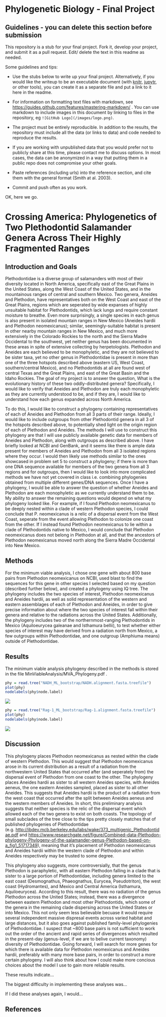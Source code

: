 Phylogenetic Biology - Final Project
====================================

Guidelines - you can delete this section before submission
----------------------------------------------------------

This repository is a stub for your final project. Fork it, develop your
project, and submit it as a pull request. Edit/ delete the text in this
readme as needed.

Some guidelines and tips:

-   Use the stubs below to write up your final project. Alternatively,
    if you would like the writeup to be an executable document (with
    [knitr](http://yihui.name/knitr/), [jupytr](http://jupyter.org/), or
    other tools), you can create it as a separate file and put a link to
    it here in the readme.

-   For information on formatting text files with markdown, see
    <a href="https://guides.github.com/features/mastering-markdown/" class="uri">https://guides.github.com/features/mastering-markdown/</a>
    . You can use markdown to include images in this document by linking
    to files in the repository, eg `![GitHub Logo](/images/logo.png)`.

-   The project must be entirely reproducible. In addition to the
    results, the repository must include all the data (or links to data)
    and code needed to reproduce the results.

-   If you are working with unpublished data that you would prefer not
    to publicly share at this time, please contact me to discuss
    options. In most cases, the data can be anonymized in a way that
    putting them in a public repo does not compromise your other goals.

-   Paste references (including urls) into the reference section, and
    cite them with the general format (Smith at al. 2003).

-   Commit and push often as you work.

OK, here we go.

Crossing America: Phylogenetics of Two Plethodontid Salamander Genera Across Their Highly Fragmented Ranges
===========================================================================================================

Introduction and Goals
----------------------

Plethodontidae is a diverse group of salamanders with most of their
diversity located in North America, specifically east of the Great
Plains in the United States, along the West Coast of the United States,
and in the mountainous ranges of central and southern Mexico. Two
genera, Aneides and Plethodon, have representatives both on the West
Coast and east of the Great Plains, regions which are seperated by wide
expanses of highly unsuitable habitat for Plethodontids, which lack
lungs and require constant moisture to breathe. Even more surprisingly,
a single species in each genus is also present in isolated mountain
ranges in New Mexico (Aneides hardii and Plethodon neomexicanus);
similar, seemingly-suitable habitat is present in other nearby mountain
ranges in New Mexico, and much more extensively in the Colorado Rockies
to the north and the Sierra Madre Occidental to the southwest, yet
neither genus has been documented in these areas in spite of extensive
collecting by herpetologists. Plethodon and Aneides are each believed to
be monophyletic, and they are not believed to be sister taxa, yet no
other genus in Plethodontidae is present in more than one of the three
hotspots described above (eastern US, West Coast, southern/central
Mexico), and no Plethodontids at all are found west of central Texas and
the Great Plains, and east of the Great Basin and the Idaho Rockies. The
goal of my project is to answer the question, What is the evolutionary
history of these two oddly-distributed genera? Specifically, I would
like to verify that Aneides and Plethodon are truly each monophyletic as
they are currently understood to be, and if they are, I would like to
understand how each genus expanded across North America.

To do this, I would like to construct a phylogeny containing
representatives of each of Aneides and Plethodon from all 3 parts of
their range. Ideally, I would like to include outgroups from other
Plethodontid genera in all 3 of the hotspots described above, to
potentially shed light on the origin region of each of Plethodon and
Aneides. The methods I will use to construct this phylogeny are that I
will use publicly available genetic data for members of Aneides and
Plethodon, along with outgroups as described above. I have briefly
looked at NCBI and GenBank, and it seems like there is ample data
present for members of Aneides and Plethodon from all 3 isolated regions
where they occur. I would then likely use methods similar to the ones
showcased in problem set 5 to construct a phylogeny; if there is more
than one DNA sequence available for members of the two genera from all 3
regions and for outgroups, then I would like to look into more
complicated methods we have not yet covered in class i.e. combining
phylogenies obtained from multiple different genes/DNA sequences. Once I
have a phylogeny, I would be able to answer the question of whether
Aneides and Plethodon are each monophyletic as we currently understand
them to be. My ability to answer the remaining questions would depend on
what my phylogeny looked like. For example, if I found Plethodon
neomexicanus to be deeply nested within a clade of western Plethodon
species, I could conclude that P. neomexicanus is a relic of a dispersal
event from the West Coast, seperate from the event allowing Plethodon to
colonize one coast from the other. If I instead found Plethodon
neomexicanus to lie within a clade of Plethodontids native to Mexico, I
would conclude that Plethodon neomexicanus does not belong in Plethodon
at all, and that the ancestors of Plethodon neomexicanus moved north
along the Sierra Madre Occidental into New Mexico.

Methods
-------

For the minimum viable analysis, I chose one gene with about 800 base
pairs from Plethodon neomexicanus on NCBI, used blast to find the
sequences for this gene in other species I selected based on my question
(described further below), and created a phylogeny using IQ tree. The
phylogeny includes the two species of interest, Plethodon neomexicanus
and Aneides hardii, as well as solid representation of the western and
eastern assemblages of each of Plethodon and Aneides, in order to give
precise information about where the two species of interest fall within
their genera and relative to the radiations across the United States.
Additionally, the phylogeny includes two of the northernmost-ranging
Plethodontids in Mexico (Aquiloeurycea galeanae and Isthamura bellii),
to test whether either species of interest may have derived from a
radiation north from Mexico, a few outgroups within Plethodontidae, and
one outgroup (Amphiuma means) outside of Plethodontidae.

Results
-------

The minimum viable analysis phylogeny described in the methods is stored
in the file MinViableAnalysis/MVA\_Phylogeny.pdf .

``` r
phy = read.tree("NADH_ML_bootstrap/NADH.alignment.fasta.treefile")
plot(phy)
nodelabels(phy$node.label)
```

![](README_files/figure-markdown_github/unnamed-chunk-1-1.png)

``` r
phy = read.tree("Rag-1_ML_bootstrap/Rag-1.alignment.fasta.treefile")
plot(phy)
nodelabels(phy$node.label)
```

![](README_files/figure-markdown_github/unnamed-chunk-2-1.png)

Discussion
----------

This phylogeny places Plethodon neomexicanus as nested within the clade
of western Plethodon. This would suggest that Plethodon neomexicanus
arose in its current distribution as a result of a radiation from the
northwestern United States that occurred after (and seperately from) the
dispersal event of Plethodon from one coast to the other. The phylogeny
places Aneides hardii as sister to all western Aneides species, with
Aneides aeneus, the one eastern Aneides sampled, placed as sister to all
other Aneides. This suggests that Aneides hardii is the product of a
radiation from the west coast that occurred after the split between
Aneides aeneus and the western members of Aneides. In short, this
preliminary analysis suggests that neither species is the relic of the
dispersal event which allowed each of the two genera to exist on both
coasts. The topology of small subclades of the tree close to the tips
pretty closely matches that of published phylogenies of Plethodontidae
(e.g. <a href="http://ibdev.mcb.berkeley.edu/labs/wake/373_multigenic_Plethodontidae.pdf" class="uri">http://ibdev.mcb.berkeley.edu/labs/wake/373_multigenic_Plethodontidae.pdf</a>
and
<a href="https://www.researchgate.net/figure/Combined-data-Plethodon-phylogeny-Phylogeny-of-the-salamander-genus-Plethodon-based-on-a_fig1_51717349" class="uri">https://www.researchgate.net/figure/Combined-data-Plethodon-phylogeny-Phylogeny-of-the-salamander-genus-Plethodon-based-on-a_fig1_51717349</a>),
meaning that it’s placement of Plethodon neomexicanus and Aneides hardii
within the western clade of Plethodon and within Aneides respectively
may be trusted to some degree.

This phylogeny also suggests, more controversially, that the genus
Plethodon is paraphyletic, with all eastern Plethodon falling in a clade
that is sister to a large portion of Plethodontidae, including genera
limited to the east coast (Desmognathus, Phaeognathus, Eurycea,
Pseudotriton), the west coast (Hydromantes), and Mexico and Central
America (Isthamura, Aquiloeurycea). According to this result, there was
no radiation of the genus Plethodon across the United States; instead,
there was a divergence between eastern Plethodon and most other
Plethodontids, which some of the genera in the remaining clade
dispersing across the United States or into Mexico. This not only seem
less believable becuase it would require several independent massive
dispresal events across varied habitat and large distances, but it also
goes against published family-level phylogenies of Plethodontidae. I
suspect that \~800 base pairs is not sufficient to work out the order of
the ancient and rapid series of divergences which resulted in the
present-day (genus-level, if we are to belive current taxonomy)
diversity of Plethodontidae. Going forward, I will search for more genes
for which there is available data for Plethodon neomexicanus and Aneides
hardii, preferably with many more base pairs, in order to construct a
more certain phylogeny. I will also think about how I could make more
concious choices about the model I use to gain more reliable results.

These results indicate…

The biggest difficulty in implementing these analyses was…

If I did these analyses again, I would…

References
----------
